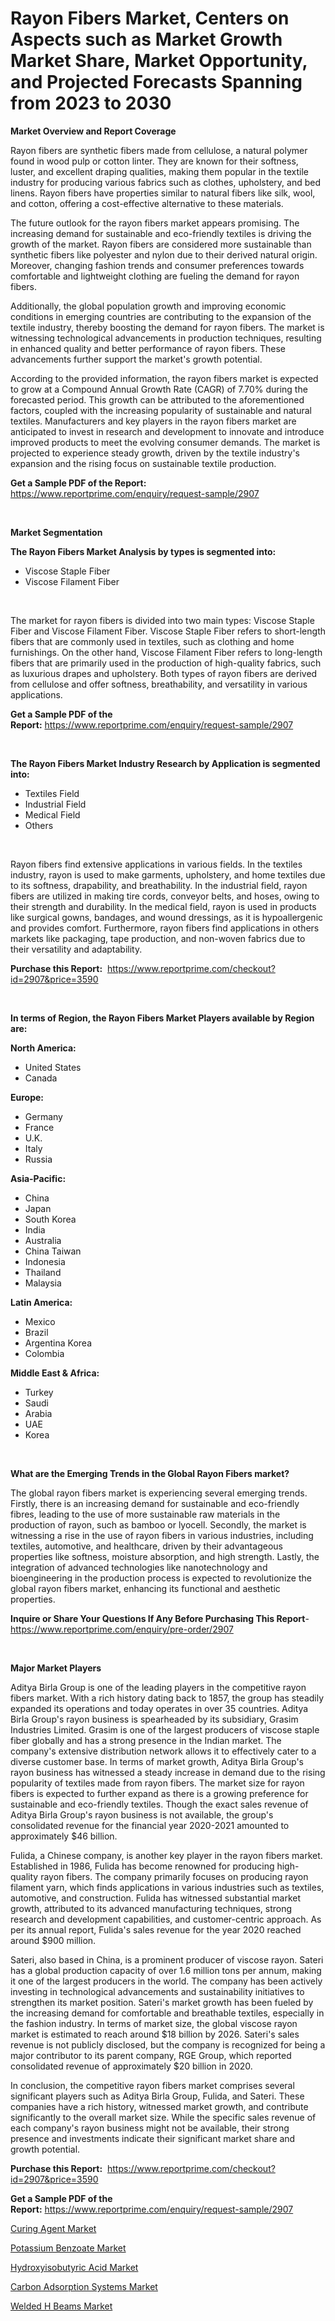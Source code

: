 <p><h1>Rayon Fibers Market, Centers on Aspects such as Market Growth Market Share, Market Opportunity, and Projected Forecasts Spanning from 2023 to 2030</h1></p><p><strong>Market Overview and Report Coverage</strong></p>
<p><p>Rayon fibers are synthetic fibers made from cellulose, a natural polymer found in wood pulp or cotton linter. They are known for their softness, luster, and excellent draping qualities, making them popular in the textile industry for producing various fabrics such as clothes, upholstery, and bed linens. Rayon fibers have properties similar to natural fibers like silk, wool, and cotton, offering a cost-effective alternative to these materials.</p><p>The future outlook for the rayon fibers market appears promising. The increasing demand for sustainable and eco-friendly textiles is driving the growth of the market. Rayon fibers are considered more sustainable than synthetic fibers like polyester and nylon due to their derived natural origin. Moreover, changing fashion trends and consumer preferences towards comfortable and lightweight clothing are fueling the demand for rayon fibers.</p><p>Additionally, the global population growth and improving economic conditions in emerging countries are contributing to the expansion of the textile industry, thereby boosting the demand for rayon fibers. The market is witnessing technological advancements in production techniques, resulting in enhanced quality and better performance of rayon fibers. These advancements further support the market's growth potential.</p><p>According to the provided information, the rayon fibers market is expected to grow at a Compound Annual Growth Rate (CAGR) of 7.70% during the forecasted period. This growth can be attributed to the aforementioned factors, coupled with the increasing popularity of sustainable and natural textiles. Manufacturers and key players in the rayon fibers market are anticipated to invest in research and development to innovate and introduce improved products to meet the evolving consumer demands. The market is projected to experience steady growth, driven by the textile industry's expansion and the rising focus on sustainable textile production.</p></p>
<p><strong>Get a Sample PDF of the Report:</strong> <a href="https://www.reportprime.com/enquiry/request-sample/2907">https://www.reportprime.com/enquiry/request-sample/2907</a></p>
<p>&nbsp;</p>
<p><strong>Market Segmentation</strong></p>
<p><strong>The Rayon Fibers Market Analysis by types is segmented into:</strong></p>
<p><ul><li>Viscose Staple Fiber</li><li>Viscose Filament Fiber</li></ul></p>
<p>&nbsp;</p>
<p><p>The market for rayon fibers is divided into two main types: Viscose Staple Fiber and Viscose Filament Fiber. Viscose Staple Fiber refers to short-length fibers that are commonly used in textiles, such as clothing and home furnishings. On the other hand, Viscose Filament Fiber refers to long-length fibers that are primarily used in the production of high-quality fabrics, such as luxurious drapes and upholstery. Both types of rayon fibers are derived from cellulose and offer softness, breathability, and versatility in various applications.</p></p>
<p><strong>Get a Sample PDF of the Report:</strong>&nbsp;<a href="https://www.reportprime.com/enquiry/request-sample/2907">https://www.reportprime.com/enquiry/request-sample/2907</a></p>
<p>&nbsp;</p>
<p><strong>The Rayon Fibers Market Industry Research by Application is segmented into:</strong></p>
<p><ul><li>Textiles Field</li><li>Industrial Field</li><li>Medical Field</li><li>Others</li></ul></p>
<p>&nbsp;</p>
<p><p>Rayon fibers find extensive applications in various fields. In the textiles industry, rayon is used to make garments, upholstery, and home textiles due to its softness, drapability, and breathability. In the industrial field, rayon fibers are utilized in making tire cords, conveyor belts, and hoses, owing to their strength and durability. In the medical field, rayon is used in products like surgical gowns, bandages, and wound dressings, as it is hypoallergenic and provides comfort. Furthermore, rayon fibers find applications in others markets like packaging, tape production, and non-woven fabrics due to their versatility and adaptability.</p></p>
<p><strong>Purchase this Report:</strong>&nbsp; <a href="https://www.reportprime.com/checkout?id=2907&price=3590">https://www.reportprime.com/checkout?id=2907&price=3590</a></p>
<p>&nbsp;</p>
<p><strong>In terms of Region, the Rayon Fibers Market Players available by Region are:</strong></p>
<p>
    <p> <strong> North America: </strong>
        <ul>
            <li>United States</li>
            <li>Canada</li>
        </ul>
        </p> 
    <p> <strong> Europe: </strong>
        <ul>
            <li>Germany</li>
            <li>France</li>
            <li>U.K.</li>
            <li>Italy</li>
            <li>Russia</li>
        </ul>
        </p> 
    <p> <strong> Asia-Pacific: </strong>
        <ul>
            <li>China</li>
            <li>Japan</li>
            <li>South Korea</li>
            <li>India</li>
            <li>Australia</li>
            <li>China Taiwan</li>
            <li>Indonesia</li>
            <li>Thailand</li>
            <li>Malaysia</li>
        </ul>
        </p> 
    <p> <strong> Latin America: </strong>
        <ul>
            <li>Mexico</li>
            <li>Brazil</li>
            <li>Argentina Korea</li>
            <li>Colombia</li>
        </ul>
        </p> 
    <p> <strong> Middle East & Africa: </strong>
        <ul>
            <li>Turkey</li>
            <li>Saudi</li>
            <li>Arabia</li>
            <li>UAE</li>
            <li>Korea</li>
        </ul>
    </p>
    </p>
<p>&nbsp;</p>
<p><strong>What are the Emerging Trends in the Global Rayon Fibers market?</strong></p>
<p><p>The global rayon fibers market is experiencing several emerging trends. Firstly, there is an increasing demand for sustainable and eco-friendly fibres, leading to the use of more sustainable raw materials in the production of rayon, such as bamboo or lyocell. Secondly, the market is witnessing a rise in the use of rayon fibers in various industries, including textiles, automotive, and healthcare, driven by their advantageous properties like softness, moisture absorption, and high strength. Lastly, the integration of advanced technologies like nanotechnology and bioengineering in the production process is expected to revolutionize the global rayon fibers market, enhancing its functional and aesthetic properties.</p></p>
<p><strong>Inquire or Share Your Questions If Any Before Purchasing This Report</strong>- <a href="https://www.reportprime.com/enquiry/pre-order/2907">https://www.reportprime.com/enquiry/pre-order/2907</a></p>
<p>&nbsp;</p>
<p><strong>Major Market Players</strong></p>
<p><p>Aditya Birla Group is one of the leading players in the competitive rayon fibers market. With a rich history dating back to 1857, the group has steadily expanded its operations and today operates in over 35 countries. Aditya Birla Group's rayon business is spearheaded by its subsidiary, Grasim Industries Limited. Grasim is one of the largest producers of viscose staple fiber globally and has a strong presence in the Indian market. The company's extensive distribution network allows it to effectively cater to a diverse customer base. In terms of market growth, Aditya Birla Group's rayon business has witnessed a steady increase in demand due to the rising popularity of textiles made from rayon fibers. The market size for rayon fibers is expected to further expand as there is a growing preference for sustainable and eco-friendly textiles. Though the exact sales revenue of Aditya Birla Group's rayon business is not available, the group's consolidated revenue for the financial year 2020-2021 amounted to approximately $46 billion.</p><p>Fulida, a Chinese company, is another key player in the rayon fibers market. Established in 1986, Fulida has become renowned for producing high-quality rayon fibers. The company primarily focuses on producing rayon filament yarn, which finds applications in various industries such as textiles, automotive, and construction. Fulida has witnessed substantial market growth, attributed to its advanced manufacturing techniques, strong research and development capabilities, and customer-centric approach. As per its annual report, Fulida's sales revenue for the year 2020 reached around $900 million.</p><p>Sateri, also based in China, is a prominent producer of viscose rayon. Sateri has a global production capacity of over 1.6 million tons per annum, making it one of the largest producers in the world. The company has been actively investing in technological advancements and sustainability initiatives to strengthen its market position. Sateri's market growth has been fueled by the increasing demand for comfortable and breathable textiles, especially in the fashion industry. In terms of market size, the global viscose rayon market is estimated to reach around $18 billion by 2026. Sateri's sales revenue is not publicly disclosed, but the company is recognized for being a major contributor to its parent company, RGE Group, which reported consolidated revenue of approximately $20 billion in 2020.</p><p>In conclusion, the competitive rayon fibers market comprises several significant players such as Aditya Birla Group, Fulida, and Sateri. These companies have a rich history, witnessed market growth, and contribute significantly to the overall market size. While the specific sales revenue of each company's rayon business might not be available, their strong presence and investments indicate their significant market share and growth potential.</p></p>
<p><strong>Purchase this Report:</strong>&nbsp;&nbsp;<a href="https://www.reportprime.com/checkout?id=2907&price=3590">https://www.reportprime.com/checkout?id=2907&price=3590</a></p>
<p></p>
<p><strong>Get a Sample PDF of the Report:</strong>&nbsp;<a href="https://www.reportprime.com/enquiry/request-sample/2907">https://www.reportprime.com/enquiry/request-sample/2907</a></p>
<p><p><a href="https://github.com/GroverBarry/Market-Research-Report-List-2/blob/main/curing-agent-market.md">Curing Agent Market</a></p><p><a href="https://github.com/CliffMedina6/Market-Research-Report-List-2/blob/main/potassium-benzoate-market.md">Potassium Benzoate Market</a></p><p><a href="https://github.com/RickHolmes3/Market-Research-Report-List-2/blob/main/hydroxyisobutyric-acid-market.md">Hydroxyisobutyric Acid Market</a></p><p><a href="https://github.com/RoccoManning/Market-Research-Report-List-2/blob/main/carbon-adsorption-systems-market.md">Carbon Adsorption Systems Market</a></p><p><a href="https://github.com/NorbertYates/Market-Research-Report-List-2/blob/main/welded-h-beams-market.md">Welded H Beams Market</a></p></p>